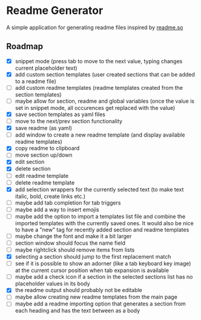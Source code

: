 # Readme Generator

A simple application for generating readme files inspired by [readme.so](https://readme.so/)

## Roadmap

- [x] snippet mode (press tab to move to the next value, typing changes current placeholder text)
- [x] add custom section templates (user created sections that can be added to a readme file)
- [ ] add custom readme templates (readme templates created from the section templates)
- [ ] maybe allow for section, readme and global variables (once the value is set in snippet mode, all occurences get replaced with the value)
- [x] save section templates as yaml files
- [ ] move to the next/prev section functionality
- [x] save readme (as yaml)
- [ ] add window to create a new readme template (and display available readme templates)
- [x] copy readme to clipboard
- [ ] move section up/down
- [x] edit section
- [x] delete section
- [ ] edit readme template
- [ ] delete readme template
- [x] add selection wrappers for the currently selected text (to make text italic, bold, create links etc.)
- [ ] maybe add tab completion for tab triggers
- [ ] maybe add a way to insert emojis
- [ ] maybe add the option to import a templates list file and combine the imported templates with the currently saved ones. It would also be nice to have a "new" tag for recently added section and readme templates
- [ ] maybe change the font and make it a bit larger
- [ ] section window should focus the name field
- [ ] maybe rightclick should remove items from lists
- [x] selecting a section should jump to the first replacement match
- [ ] see if it is possible to show an adorner (like a tab keyboard key image) at the current cursor position when tab expansion is available
- [ ] maybe add a check icon if a section in the selected sections list has no placeholder values in its body
- [x] the readme output should probably not be editable
- [ ] maybe allow creating new readme templates from the main page
- [ ] maybe add a readme importing option that generates a section from each heading and has the text between as a body
